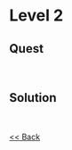 # Level 2

## Quest


<br/>

## Solution



<br/>

[<< Back](https://grey-fish.github.io/Natas/index.html)
